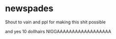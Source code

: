 # newspades


Shout to vain and ppl for making this shit possible


and yes 10 dollhairs NIGGAAAAAAAAAAAAAAAAAA
